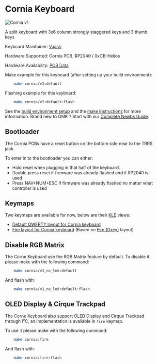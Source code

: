 # Cornia Keyboard

![Cornia v1](https://imgur.com/3vRlvi3)

A split keyboard with 3x6 column strongly staggered keys and 3 thumb keys

Keyboard Maintainer: [Vaarai](https://github.com/Vaarai) 

Hardware Supported: Cornia PCB, RP2040 / 0xCB-Helios

Hardware Availability: [PCB Data](https://github.com/Vaarai/Cornia)

Make example for this keyboard (after setting up your build environment):
```sh
    make cornia/v1:default
```

Flashing example for this keyboard:
```sh
    make cornia/v1:default:flash
```

See the [build environment setup](https://docs.qmk.fm/#/getting_started_build_tools) and the [make instructions](https://docs.qmk.fm/#/getting_started_make_guide) for more information. Brand new to QMK ? Start with our [Complete Newbs Guide](https://docs.qmk.fm/#/newbs).

## Bootloader

The Cornia PCBs have a reset button on the bottom side near to the TRRS jack.

To enter in to the bootloader you can either:
- Hold reset when plugging in that half of the keyboard.
- Double press reset if firmware was already flashed and if RP2040 is used
- Press NAV+NUM+ESC if firmware was already flashed no matter what controller is used

## Keymaps

Two keymaps are available for now, below are their [KLE](https://www.keyboard-layout-editor.com/) views:
- [Default QWERTY layout for Cornia keyboard](https://www.keyboard-layout-editor.com/#/gists/5af136790cefe4b35cdf02ca52c1fccc)
- [Fire layout for Cornia keyboard](https://www.keyboard-layout-editor.com/#/gists/a40345c92e1f3f326426ef890ebf4d1c) (Based on [Fire (Oxey)](https://docs.google.com/document/d/1Ic-h8UxGe5-Q0bPuYNgE3NoWiI8ekeadvSQ5YysrwII) layout)

## Disable RGB Matrix

The Corne Keyboard use the RGB Matrix feature by default. To disable it please make with the following command:
```sh
    make cornia/v1_no_led:default
```

And flash with:
```sh
    make cornia/v1_no_led:default:flash
```

## OLED Display & Cirque Trackpad

The Corne Keyboard also support OLED Display and Cirque Trackpad through I²C, an implementation is available in `fire` keymap.

To use it please make with the following command:
```sh
    make cornia:fire
```

And flash with:
```sh
    make cornia:fire:flash
```